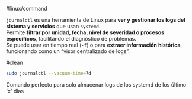 
#linux/command 

`journalctl` es una herramienta de Linux para **ver y gestionar los logs del sistema y servicios** que usan `systemd`.  
Permite **filtrar por unidad, fecha, nivel de severidad o procesos específicos**, facilitando el diagnóstico de problemas.  
Se puede usar en tiempo real (`-f`) o para **extraer información histórica**, funcionando como un “visor centralizado de logs”.

#clean

```bash
sudo journalctl --vacuum-time=7d
```

Comando perfecto para solo almacenar logs de los systemd de los último 'x' días